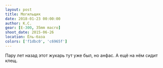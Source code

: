 ```yaml
---
layout: post
title: Могильщик
date: 2018-01-23 00:00:00
author: К.С.
gear: [E-300, 35mm macro]
shoot_date: 2015-06-26
location: Ёль-база
colors: ['f1dbc0', 'c6965f']
---
```

Пару лет назад этот жукарь тут уже был, но анфас. А ещё на нём сидит клещ.
